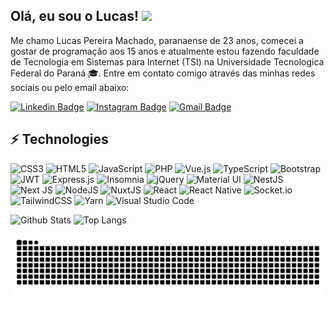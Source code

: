 ## Olá, eu sou o Lucas! <img src="https://raw.githubusercontent.com/aemmadi/aemmadi/master/wave.gif" width="30px">

Me chamo Lucas Pereira Machado, paranaense de 23 anos, comecei a gostar de programação aos 15 anos e atualmente estou fazendo faculdade de Tecnologia em Sistemas para Internet (TSI) na Universidade Tecnologica Federal do Paraná 🎓. Entre em contato comigo através das minhas redes sociais ou pelo email abaixo:

[![Linkedin Badge](https://img.shields.io/badge/-pereira299-blue?style=flat-square&logo=Linkedin&logoColor=white&link=https://www.linkedin.com/in/lucas-pereira-69a4a6217/)](https://www.linkedin.com/in/lucas-pereira-69a4a6217/)
[![Instagram Badge](https://img.shields.io/badge/-pereira299-purple?style=flat-square&logo=instagram&logoColor=white&link=https://www.instagram.com/lucas_per29/)](https://www.instagram.com/lucas_per29/)
[![Gmail Badge](https://img.shields.io/badge/-lucasper057@gmail.com-c14438?style=flat-square&logo=Gmail&logoColor=white&link=mailto:lucasper057@gmail.com)](mailto:lucasper057@gmail.com)

## ⚡ Technologies

![CSS3](https://img.shields.io/badge/css3-%231572B6.svg?style=for-the-badge&logo=css3&logoColor=white)
![HTML5](https://img.shields.io/badge/html5-%23E34F26.svg?style=for-the-badge&logo=html5&logoColor=white)
![JavaScript](https://img.shields.io/badge/javascript-%23323330.svg?style=for-the-badge&logo=javascript&logoColor=%23F7DF1E)
![PHP](https://img.shields.io/badge/php-%23777BB4.svg?style=for-the-badge&logo=php&logoColor=white)
![Vue.js](https://img.shields.io/badge/vuejs-%2335495e.svg?style=for-the-badge&logo=vuedotjs&logoColor=%234FC08D)
![TypeScript](https://img.shields.io/badge/typescript-%23007ACC.svg?style=for-the-badge&logo=typescript&logoColor=white)
![Bootstrap](https://img.shields.io/badge/bootstrap-%23563D7C.svg?style=for-the-badge&logo=bootstrap&logoColor=white)
![JWT](https://img.shields.io/badge/JWT-black?style=for-the-badge&logo=JSON%20web%20tokens)
![Express.js](https://img.shields.io/badge/express.js-%23404d59.svg?style=for-the-badge&logo=express&logoColor=%2361DAFB)
![Insomnia](https://img.shields.io/badge/Insomnia-black?style=for-the-badge&logo=insomnia&logoColor=5849BE)
![jQuery](https://img.shields.io/badge/jquery-%230769AD.svg?style=for-the-badge&logo=jquery&logoColor=white)
![Material UI](https://img.shields.io/badge/materialui-%230081CB.svg?style=for-the-badge&logo=material-ui&logoColor=white)
![NestJS](https://img.shields.io/badge/nestjs-%23E0234E.svg?style=for-the-badge&logo=nestjs&logoColor=white)
![Next JS](https://img.shields.io/badge/Next-black?style=for-the-badge&logo=next.js&logoColor=white)
![NodeJS](https://img.shields.io/badge/node.js-6DA55F?style=for-the-badge&logo=node.js&logoColor=white)
![NuxtJS](https://img.shields.io/badge/Nuxt-black?style=for-the-badge&logo=nuxt.js&logoColor=white)
![React](https://img.shields.io/badge/react-%2320232a.svg?style=for-the-badge&logo=react&logoColor=%2361DAFB)
![React Native](https://img.shields.io/badge/react_native-%2320232a.svg?style=for-the-badge&logo=react&logoColor=%2361DAFB)
![Socket.io](https://img.shields.io/badge/Socket.io-black?style=for-the-badge&logo=socket.io&badgeColor=010101)
![TailwindCSS](https://img.shields.io/badge/tailwindcss-%2338B2AC.svg?style=for-the-badge&logo=tailwind-css&logoColor=white)
![Yarn](https://img.shields.io/badge/yarn-%232C8EBB.svg?style=for-the-badge&logo=yarn&logoColor=white)
![Visual Studio Code](https://img.shields.io/badge/Visual%20Studio%20Code-0078d7.svg?style=for-the-badge&logo=visual-studio-code&logoColor=white)

![Github Stats](https://github-readme-stats.vercel.app/api?username=pereira299&show_icons=true&theme=prussian&include_all_commits=true&count_private=true)
![Top Langs](https://github-readme-stats.vercel.app/api/top-langs/?username=pereira299&layout=compact&langs_count=7&theme=prussian)

 
  ![Snake animation](https://github.com/pereira299/pereira299/blob/output/github-contribution-grid-snake.svg)
 
</div>
